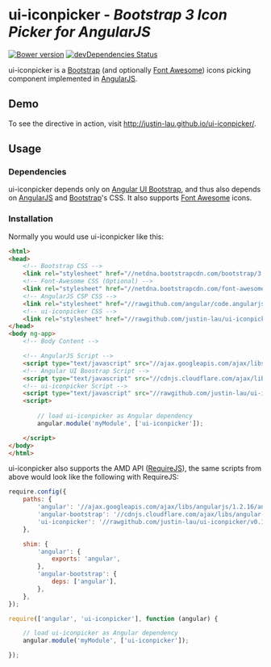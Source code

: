 # ui-iconpicker - _Bootstrap 3 Icon Picker for AngularJS_ #

[![Bower version](https://badge.fury.io/bo/ui-iconpicker.png)](http://badge.fury.io/bo/ui-iconpicker)
[![devDependencies Status](https://david-dm.org/justin-lau/ui-iconpicker/dev-status.png)](https://david-dm.org/justin-lau/ui-iconpicker#info=devDependencies)


ui-iconpicker is a [Bootstrap]([Bootstrap](http://getbootstrap.com/)) (and
optionally [Font Awesome](http://fortawesome.github.io/Font-Awesome/)) icons
picking component implemented in [AngularJS](https://angularjs.org/).



## Demo ##

To see the directive in action, visit http://justin-lau.github.io/ui-iconpicker/.



## Usage ##

### Dependencies ###
ui-iconpicker depends only on
[Angular UI Bootstrap](http://angular-ui.github.io/bootstrap/), and thus also
depends on [AngularJS](https://angularjs.org/) and
[Bootstrap](http://getbootstrap.com/)'s CSS. It also supports
[Font Awesome](http://fortawesome.github.io/Font-Awesome/) icons.

### Installation ###
Normally you would use ui-iconpicker like this:

```html
<html>
<head>
	<!-- Bootstrap CSS -->
	<link rel="stylesheet" href="//netdna.bootstrapcdn.com/bootstrap/3.1.1/css/bootstrap.min.css">
	<!-- Font-Awesome CSS (Optional) -->
	<link rel="stylesheet" href="//netdna.bootstrapcdn.com/font-awesome/4.0.3/css/font-awesome.min.css">
	<!-- AngularJS CSP CSS -->
	<link rel="stylesheet" href="//rawgithub.com/angular/code.angularjs.org/master/1.2.16/angular-csp.css">
	<!-- ui-iconpicker CSS -->
	<link rel="stylesheet" href="//rawgithub.com/justin-lau/ui-iconpicker/v0.1.4/dist/styles/ui-iconpicker.min.css">
</head>
<body ng-app>
	<!-- Body Content -->

	<!-- AngularJS Script -->
	<script type="text/javascript" src="//ajax.googleapis.com/ajax/libs/angularjs/1.2.16/angular.min.js"></script>
	<!-- Angular UI Boostrap Script -->
	<script type="text/javascript" src="//cdnjs.cloudflare.com/ajax/libs/angular-ui-bootstrap/0.10.0/ui-bootstrap-tpls.min.js"></script>
	<!-- ui-iconpicker Script -->
	<script type="text/javascript" src="//rawgithub.com/justin-lau/ui-iconpicker/v0.1.4/dist/scripts/ui-iconpicker.min.js"></script>
	<script>
		
		// load ui-iconpicker as Angular dependency
		angular.module('myModule', ['ui-iconpicker']);

	</script>
</body>
</html>
```

ui-iconpicker also supports the AMD API ([RequireJS](http://requirejs.org/)),
the same scripts from above would look like the following with RequireJS:

```javascript
require.config({
	paths: {
		'angular': '//ajax.googleapis.com/ajax/libs/angularjs/1.2.16/angular.min',
		'angular-bootstrap': '//cdnjs.cloudflare.com/ajax/libs/angular-ui-bootstrap/0.10.0/ui-bootstrap-tpls.min',
		'ui-iconpicker': '//rawgithub.com/justin-lau/ui-iconpicker/v0.1.4/dist/scripts/ui-iconpicker.min',
	},

	shim: {
		'angular': {
			exports: 'angular',
		},
		'angular-bootstrap': {
			deps: ['angular'],
		},
	},
});

require(['angular', 'ui-iconpicker'], function (angular) {

	// load ui-iconpicker as Angular dependency
	angular.module('myModule', ['ui-iconpicker']);

});
```